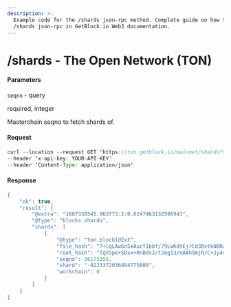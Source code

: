 ```yaml
---
description: >-
  Example code for the /shards json-rpc method. Сomplete guide on how to use
  /shards json-rpc in GetBlock.io Web3 documentation.
---
```


# /shards - The Open Network (TON)

#### Parameters

`seqno` - query

required, integer

Masterchain seqno to fetch shards of.

#### Request

```java
curl --location --request GET 'https://ton.getblock.io/mainnet/shards?seqno=30497145' 
--header 'x-api-key: YOUR-API-KEY' 
--header 'Content-Type: application/json'
```

#### Response

```java
{
    "ok": true,
    "result": {
        "@extra": "1687338545.963773:2:0.6247463132596943",
        "@type": "blocks.shards",
        "shards": [
            {
                "@type": "ton.blockIdExt",
                "file_hash": "7+lqLAwGnSkAucY1bbf/79LwKdtEjrCd3BvtkN8NzyQ=",
                "root_hash": "TqVSpe+5Dxx+RnBdvJ/tJeg13/nAAh9mjR/C+Jy4mmM=",
                "seqno": 36175355,
                "shard": "-9223372036854775808",
                "workchain": 0
            }
        ]
    }
}
```
